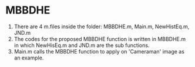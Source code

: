 # MBBDHE
1) There are 4 m.files inside the folder: MBBDHE.m, Main.m, NewHistEq.m, JND.m
2) The codes for the proposed MBBDHE function is written in MBBDHE.m in which NewHisEq.m and JND.m are the sub functions.
3) Main.m calls the MBBDHE function to apply on 'Cameraman' image as an example.

